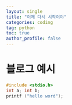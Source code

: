 ```yaml
---
layout: single
title: "이제 다시 시작이야"
categories: coding
tag: python
toc: true
author_profile: false
---
```

# 블로그 예시


```cpp
#include <stdio.h>
int a; int b;
printf ("hello word");
```

